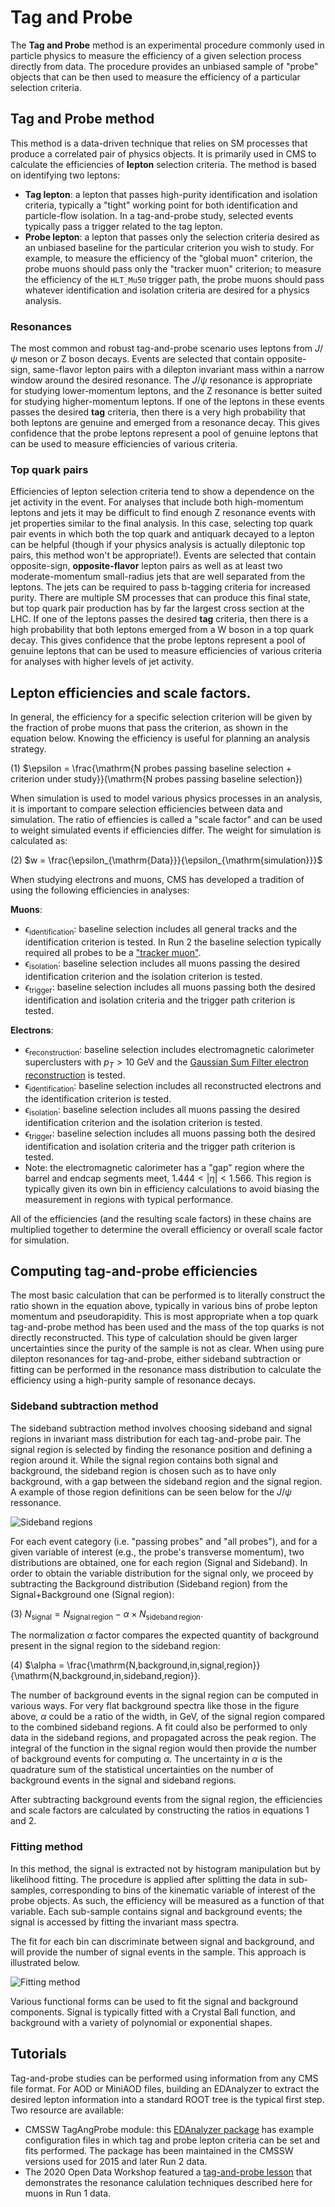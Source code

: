 # Tag and Probe

The **Tag and Probe** method is an experimental procedure commonly used in particle physics to measure the efficiency of a given selection process directly from data. The procedure provides an unbiased sample of "probe" objects that can be then used to measure the efficiency of a particular selection criteria.

## Tag and Probe method

This method is a data-driven technique that relies on SM processes that produce a correlated pair of physics objects. It is primarily used in CMS to calculate the efficiencies of **lepton** selection criteria. The method is based on identifying two leptons:

- **Tag lepton**: a lepton that passes high-purity identification and isolation criteria, typically a "tight" working point for both identification and particle-flow isolation. In a tag-and-probe study, selected events typically pass a trigger related to the tag lepton.
- **Probe lepton**: a lepton that passes only the selection criteria desired as an unbiased baseline for the particular criterion you wish to study. For example, to measure the efficiency of the "global muon" criterion, the probe muons should pass only the "tracker muon" criterion; to measure the efficiency of the `HLT_Mu50` trigger path, the probe muons should pass whatever identification and isolation criteria are desired for a physics analysis.

### Resonances

The most common and robust tag-and-probe scenario uses leptons from $J/\psi$ meson or Z boson decays. Events are selected that contain opposite-sign, same-flavor lepton pairs with a dilepton invariant mass within a narrow window around the desired resonance. The $J/\psi$ resonance is appropriate for studying lower-momentum leptons, and the Z resonance is better suited for studying higher-momentum leptons. If one of the leptons in these events passes the desired **tag** criteria, then there is a very high probability that both leptons are genuine and emerged from a resonance decay. This gives confidence that the probe leptons represent a pool of genuine leptons that can be used to measure efficiencies of various criteria.

### Top quark pairs

Efficiencies of lepton selection criteria tend to show a dependence on the jet activity in the event. For analyses that include both high-momentum leptons and jets it may be difficult to find enough Z resonance events with jet properties similar to the final analysis. In this case, selecting top quark pair events in which both the top quark and antiquark decayed to a lepton can be helpful (though if your physics analysis is actually dileptonic top pairs, this method won't be appropriate!). Events are selected that contain opposite-sign, **opposite-flavor** lepton pairs as well as at least two moderate-momentum small-radius jets that are well separated from the leptons. The jets can be required to pass b-tagging criteria for increased purity. There are multiple SM processes that can produce this final state, but top quark pair production has by far the largest cross section at the LHC. If one of the leptons passes the desired **tag** criteria, then there is a high probability that both leptons emerged from a W boson in a top quark decay. This gives confidence that the probe leptons represent a pool of genuine leptons that can be used to measure efficiencies of various criteria for analyses with higher levels of jet activity.

## Lepton efficiencies and scale factors.

In general, the efficiency for a specific selection criterion will be given by the fraction of probe muons that pass the criterion, as shown in the equation below. Knowing the efficiency is useful for planning an analysis strategy.

(1) $\epsilon = \frac{\mathrm{N probes passing baseline selection + criterion under study}}(\mathrm{N probes passing baseline selection})

When simulation is used to model various physics processes in an analysis, it is important to compare selection efficiencies between data and simulation. The ratio of effiencies is called a "scale factor" and can be used to weight simulated events if efficiencies differ. The weight for simulation is calculated as:

(2) $w = \frac{\epsilon_{\mathrm{Data}}}{\epsilon_{\mathrm{simulation}}}$

When studying electrons and muons, CMS has developed a tradition of using the following efficiencies in analyses:

**Muons**:

 - $\epsilon_{\mathrm{identification}}$: baseline selection includes all general tracks and the identification criterion is tested. In Run 2 the baseline selection typically required all probes to be a ["tracker muon"](https://twiki.cern.ch/twiki/bin/view/CMSPublic/SWGuideTrackerMuons).
 - $\epsilon_{\mathrm{isolation}}$: baseline selection includes all muons passing the desired identification criterion and the isolation criterion is tested.
 - $\epsilon_{\mathrm{trigger}}$: baseline selection includes all muons passing both the desired identification and isolation criteria and the trigger path criterion is tested.

**Electrons**:

 - $\epsilon_{\mathrm{reconstruction}}$: baseline selection includes electromagnetic calorimeter superclusters with $p_{T} > 10$ GeV and the [Gaussian Sum Filter electron reconstruction](https://twiki.cern.ch/twiki/bin/view/CMS/ElectronRecoPrinciples) is tested. 
 - $\epsilon_{\mathrm{identification}}$: baseline selection includes all reconstructed electrons and the identification criterion is tested.
 - $\epsilon_{\mathrm{isolation}}$: baseline selection includes all muons passing the desired identification criterion and the isolation criterion is tested.
 - $\epsilon_{\mathrm{trigger}}$: baseline selection includes all muons passing both the desired identification and isolation criteria and the trigger path criterion is tested.
 - Note: the electromagnetic calorimeter has a "gap" region where the barrel and endcap segments meet, $1.444 < |\eta| < 1.566$. This region is typically given its own bin in efficiency calculations to avoid biasing the measurement in regions with typical performance.

All of the efficiencies (and the resulting scale factors) in these chains are multiplied together to determine the overall efficiency or overall scale factor for simulation.

## Computing tag-and-probe efficiencies

The most basic calculation that can be performed is to literally construct the ratio shown in the equation above, typically in various bins of probe lepton momentum and pseudorapidity. This is most appropriate when a top quark tag-and-probe method has been used and the mass of the top quarks is not directly reconstructed. This type of calculation should be given larger uncertainties since the purity of the sample is not as clear. When using pure dilepton resonances for tag-and-probe, either sideband subtraction or fitting can be performed in the resonance mass distribution to calculate the efficiency using a high-purity sample of resonance decays.

### Sideband subtraction method

The sideband subtraction method involves choosing sideband and signal regions in invariant mass distribution for each tag-and-probe pair. The signal region is selected by finding the resonance position and defining a region around it. While the signal region contains both signal and background, the sideband region is chosen such as to have only background, with a gap between the sideband region and the signal region. A example of those region definitions can be seen below for the $J/\psi$ ressonance.

![Sideband regions](../../../images/analysis/selection/idefficiencystudy/signalextraction/InvariantMass_Tracker_region.svg)

For each event category (i.e. "passing probes" and "all probes"), and for a given variable of interest (e.g., the probe's transverse momentum), two distributions are obtained, one for each region (Signal and Sideband). In order to obtain the variable distribution for the signal only, we proceed by subtracting the Background distribution (Sideband region) from the Signal+Background one (Signal region):

(3) $N_{\mathrm{signal}} = N_{\mathrm{signal\,region}} - \alpha\times N_{\mathrm{sideband\,region}}$.

The normalization $\alpha$ factor compares the expected quantity of background present in the signal region to the sideband region:

(4) $\alpha = \frac{\mathrm{N\,background\,in\,signal\,region}}{\mathrm{N\,background\,in\,sideband\,region}}.

The number of background events in the signal region can be computed in various ways. For very flat background spectra like those in the figure above, $\alpha$ could be a ratio of the width, in GeV, of the signal region compared to the combined sideband regions. A fit could also be performed to only data in the sideband regions, and propagated across the peak region. The integral of the function in the signal region would then provide the number of background events for computing $\alpha$. The uncertainty in $\alpha$ is the quadrature sum of the statistical uncertainties on the number of background events in the signal and sideband regions.

After subtracting background events from the signal region, the efficiencies and scale factors are calculated by constructing the ratios in equations 1 and 2. 

### Fitting method

In this method, the signal is extracted not by histogram manipulation but by likelihood fitting. The procedure is applied after splitting the data in sub-samples, corresponding to bins of the kinematic variable of interest of the probe objects. As such, the efficiency will be measured as a function of that variable. Each sub-sample contains signal and background events; the signal is accessed by fitting the invariant mass spectra.

The fit for each bin can discriminate between signal and background, and will provide the number of signal events in the sample. This approach is illustrated below.

![Fitting method](../../../images/analysis/selection/idefficiencystudy/signalextraction/fitting_method_large.png)

Various functional forms can be used to fit the signal and background components. Signal is typically fitted with a Crystal Ball function, and background with a variety of polynomial or exponential shapes.

## Tutorials

Tag-and-probe studies can be performed using information from any CMS file format. For AOD or MiniAOD files, building an EDAnalyzer to extract the desired lepton information into a standard ROOT tree is the typical first step. Two resource are available:

 - CMSSW TagAngProbe module: this [EDAnalyzer package](https://github.com/cms-sw/cmssw/tree/CMSSW_5_3_X/PhysicsTools/TagAndProbe/test) has example configuration files in which tag and probe lepton criteria can be set and fits performed. The package has been maintained in the CMSSW versions used for 2015 and later Run 2 data.
 - The 2020 Open Data Workshop featured a [tag-and-probe lesson](https://cms-opendata-workshop.github.io/workshop-lesson-tagandprobe/) that demonstrates the resonance calulation techniques described here for muons in Run 1 data.
